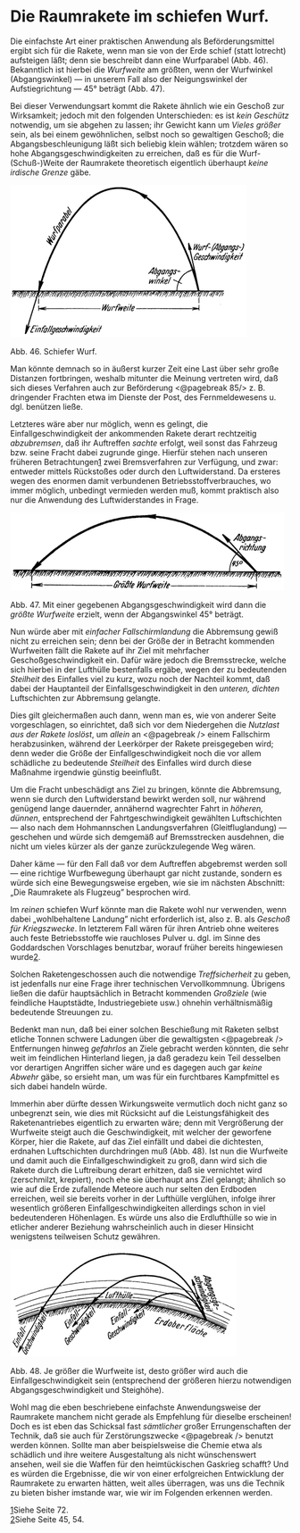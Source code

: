 Die Raumrakete im schiefen Wurf.
================================

Die einfachste Art einer praktischen Anwendung als Beförderungsmittel
ergibt sich für die Rakete, wenn man sie von der
Erde schief (statt lotrecht) aufsteigen läßt; denn sie beschreibt
dann eine Wurfparabel (Abb. 46). Bekanntlich ist hierbei die
*Wurfweite* am größten, wenn der Wurfwinkel (Abgangswinkel) — in unserem
Fall also der Neigungswinkel der Aufstiegrichtung — 45° beträgt (Abb. 47).

Bei dieser Verwendungsart kommt die Rakete ähnlich wie
ein Geschoß zur Wirksamkeit; jedoch mit den folgenden
Unterschieden: es ist *kein Geschütz* notwendig, um sie abgehen zu lassen; ihr
Gewicht kann um *Vieles größer* sein, als bei einem gewöhnlichen,
selbst noch so gewaltigen Geschoß; die Abgangsbeschleunigung
läßt sich beliebig klein wählen; trotzdem wären so hohe
Abgangsgeschwindigkeiten zu erreichen, daß es für die Wurf-(Schuß-)Weite
der Raumrakete theoretisch eigentlich überhaupt
*keine irdische Grenze* gäbe.

<div class="image left"><img alt="Wurfparabel beim schiefen Wurf" src="abb46.png"/>
<p>Abb. 46. Schiefer Wurf.</p></div>

Man könnte demnach so in äußerst kurzer Zeit eine Last über
sehr große Distanzen fortbringen, weshalb mitunter die Meinung
vertreten wird, daß sich dieses Verfahren auch zur Beförderung
<@pagebreak 85/> z. B. dringender Frachten etwa im Dienste der Post, des Fernmeldewesens
u. dgl. benützen ließe.

Letzteres wäre aber nur möglich, wenn es gelingt, die Einfallgeschwindigkeit
der ankommenden Rakete derart rechtzeitig *abzubremsen*,
daß ihr Auftreffen *sachte* erfolgt, weil sonst das
Fahrzeug bzw. seine Fracht dabei zugrunde ginge. Hierfür stehen
nach unseren früheren Betrachtungen<a class="refnote" id="rn1" href="#fn1">1</a> zwei
Bremsverfahren zur Verfügung, und zwar: entweder mittels Rückstoßes oder durch
den Luftwiderstand. Da ersteres wegen des enormen damit verbundenen
Betriebsstoffverbrauches, wo immer möglich, unbedingt
vermieden werden muß, kommt praktisch also nur die Anwendung des Luftwiderstandes in Frage.

<div class="image"><img alt="Wurfweite beim schiefen Wurf" src="abb47.png"/>
<p>Abb. 47. Mit einer gegebenen Abgangsgeschwindigkeit wird dann die <em>größte
Wurfweite</em> erzielt, wenn der Abgangswinkel 45° beträgt.</p></div>

Nun würde aber mit *einfacher Fallschirmlandung* die Abbremsung
gewiß nicht zu erreichen sein; denn bei der Größe der
in Betracht kommenden Wurfweiten fällt die Rakete auf ihr Ziel
mit mehrfacher Geschoßgeschwindigkeit ein. Dafür wäre jedoch
die Bremsstrecke, welche sich hierbei in der Lufthülle bestenfalls
ergäbe, wegen der zu bedeutenden *Steilheit* des Einfalles viel zu
kurz, wozu noch der Nachteil kommt, daß dabei der Hauptanteil
der Einfallsgeschwindigkeit in den *unteren, dichten* Luftschichten
zur Abbremsung gelangte.

Dies gilt gleichermaßen auch dann, wenn man es, wie von anderer
Seite vorgeschlagen, so einrichtet, daß sich vor dem Niedergehen
die *Nutzlast aus der Rakete loslöst*, um *allein* an
<@pagebreak /> einem Fallschirm herabzusinken, während der Leerkörper der
Rakete preisgegeben wird; denn weder die Größe der Einfallgeschwindigkeit
noch die vor allem schädliche zu bedeutende
*Steilheit* des Einfalles wird durch diese Maßnahme irgendwie
günstig beeinflußt.

Um die Fracht unbeschädigt ans Ziel zu bringen, könnte die
Abbremsung, wenn sie durch den Luftwiderstand bewirkt werden
soll, nur während genügend lange dauernder, annähernd wagrechter
Fahrt in *höheren, dünnen*, entsprechend der Fahrtgeschwindigkeit
gewählten Luftschichten — also nach dem Hohmannschen
Landungsverfahren (Gleitfluglandung) — geschehen und würde sich
demgemäß auf Bremsstrecken ausdehnen, die nicht um vieles kürzer
als der ganze zurückzulegende Weg wären.

Daher käme — für den Fall daß vor dem Auftreffen abgebremst
werden soll — eine richtige Wurfbewegung überhaupt
gar nicht zustande, sondern es würde sich eine Bewegungsweise
ergeben, wie sie im nächsten Abschnitt: „Die Raumrakete als
Flugzeug” besprochen wird.

Im *reinen* schiefen Wurf könnte man die Rakete wohl nur
verwenden, wenn dabei „wohlbehaltene Landung” nicht erforderlich
ist, also z. B. als *Geschoß für Kriegszwecke*. In letzterem
Fall wären für ihren Antrieb ohne weiteres auch feste
Betriebsstoffe wie rauchloses Pulver u. dgl. im Sinne des Goddardschen
Vorschlages benutzbar, worauf früher bereits hingewiesen wurde<a class="refnote" id="rn2" href="#fn2">2</a>.

Solchen Raketengeschossen auch die notwendige *Treffsicherheit*
zu geben, ist jedenfalls nur eine Frage ihrer technischen
Vervollkommnung. Übrigens ließen die dafür hauptsächlich in
Betracht kommenden *Großziele* (wie feindliche Hauptstädte,
Industriegebiete usw.) ohnehin verhältnismäßig bedeutende Streuungen zu.

Bedenkt man nun, daß bei einer solchen Beschießung mit Raketen
selbst etliche Tonnen schwere Ladungen über die gewaltigsten
<@pagebreak /> Entfernungen hinweg *gefahrlos* an Ziele gebracht werden
könnten, die sehr weit im feindlichen Hinterland liegen, ja
daß geradezu kein Teil desselben vor derartigen Angriffen sicher
wäre und es dagegen auch gar *keine Abwehr* gäbe, so ersieht
man, um was für ein furchtbares Kampfmittel es sich dabei handeln würde.

Immerhin aber dürfte dessen Wirkungsweite vermutlich doch
nicht ganz so unbegrenzt sein, wie dies mit Rücksicht auf die
Leistungsfähigkeit des Raketenantriebes eigentlich zu erwarten
wäre; denn mit Vergrößerung der Wurfweite steigt auch die
Geschwindigkeit, mit welcher der geworfene Körper, hier die
Rakete, auf das Ziel einfällt und dabei die dichtesten, erdnahen
Luftschichten durchdringen muß (Abb. 48). Ist nun die Wurfweite
und damit auch die Einfallgeschwindigkeit zu groß, dann wird
sich die Rakete durch die Luftreibung derart erhitzen, daß sie
vernichtet wird (zerschmilzt, krepiert), noch ehe sie überhaupt
ans Ziel gelangt; ähnlich so wie auf die Erde zufallende Meteore
auch nur selten den Erdboden erreichen, weil sie bereits vorher
in der Lufthülle verglühen, infolge ihrer wesentlich größeren
Einfallgeschwindigkeiten allerdings schon in viel bedeutenderen Höhenlagen.
Es würde uns also die Erdlufthülle so wie in etlicher anderer
Beziehung wahrscheinlich auch in dieser Hinsicht wenigstens
teilweisen Schutz gewähren.

<div class="image right"><img alt="Einfallgeschwindigkeiten bei verschiedenen Ausgangsgeschwindigkeiten" src="abb48.png"/>
<p>Abb. 48. Je größer die Wurfweite ist, desto größer
wird auch die Einfallgeschwindigkeit sein (entsprechend
der größeren hierzu notwendigen Abgangsgeschwindigkeit und Steighöhe).</p></div>

Wohl mag die eben beschriebene einfachste Anwendungsweise
der Raumrakete manchem nicht gerade als Empfehlung für dieselbe
erscheinen! Doch es ist eben das Schicksal fast *sämtlicher*
großer Errungenschaften der Technik, daß sie auch für Zerstörungszwecke
<@pagebreak /> benutzt werden können. Sollte man aber beispielsweise
die Chemie etwa als schädlich und ihre weitere Ausgestaltung
als nicht wünschenswert ansehen, weil sie die Waffen für
den heimtückischen Gaskrieg schafft? Und es würden die Ergebnisse,
die wir von einer erfolgreichen Entwicklung der Raumrakete
zu erwarten hätten, weit alles überragen, was uns die
Technik zu bieten bisher imstande war, wie wir im Folgenden
erkennen werden.

<div class="footnote" id="fn1"><a href="#rn1">1</a>Siehe Seite 72.</div>

<div class="footnote" id="fn2"><a href="#rn2">2</a>Siehe Seite 45, 54.</div>

